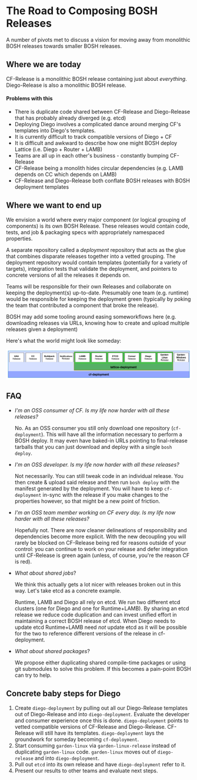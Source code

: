 # The Road to Composing BOSH Releases

A number of pivots met to discuss a vision for moving away from monolithic BOSH releases towards smaller BOSH releases.

## Where we are today

CF-Release is a monolithic BOSH release containing just about *everything*.  Diego-Release is also a monolithic BOSH release.

#### Problems with this

- There is duplicate code shared between CF-Release and Diego-Release that has probably already diverged (e.g. etcd)
- Deploying Diego involves a complicated dance around merging CF's templates into Diego's templates.
- It is currently difficult to track compatible versions of Diego + CF
- It is difficult and awkward to describe how one might BOSH deploy Lattice (i.e. Diego + Router + LAMB)
- Teams are all up in each other's business - constantly bumping CF-Release
- CF-Release being a monolith hides circular dependencies (e.g. LAMB depends on CC which depends on LAMB)
- CF-Release and Diego-Release both conflate BOSH releases with BOSH deployment templates

## Where we want to end up

We envision a world where every major component (or logical grouping of components) is its own BOSH Release.  These releases would contain code, tests, and job & packaging specs with appropriately namespaced properties.

A separate repository called a *deployment* repository that acts as the glue that combines disparate releases together into a vetted grouping.  The deployment repository would contain templates (potentially for a variety of targets), integration tests that validate the deployment, and pointers to concrete versions of all the releases it depends on.

Teams will be responsible for their own Releases and collaborate on keeping the deployment(s) up-to-date.  Presumably one team (e.g. runtime) would be responsible for keeping the deployment green (typically by poking the team that contributed a component that broke the release).

BOSH may add some tooling around easing someworkflows here (e.g. downloading releases via URLs, knowing how to create and upload multiple releases given a deployment)

Here's what the world might look like someday:

![the future?](bosh-deployments.png)

## FAQ

- *I'm an OSS consumer of CF.  Is my life now harder with all these releases?*

  No.  As an OSS consumer you still only download one repository (`cf-deployment`).  This will have all the information necessary to perform a BOSH deploy.  It may even have baked-in URLs pointing to final-release tarballs that you can just download and deploy with a single `bosh deploy`.

- *I'm an OSS developer.  Is my life now harder with all these releases?*

  Not necessarily.  You can still tweak code in an individual release.  You then create & upload said release and then run `bosh deploy` with the manifest generated by the deployment.  You will have to keep `cf-deployment` in-sync with the release if you make changes to the properties however, so that might be a new point of friction.

- *I'm an OSS team member working on CF every day.  Is my life now harder with all these releases?*

    Hopefully not.  There are now cleaner delineations of responsibility and dependencies become more explicit.  With the new decoupling you will rarely be blocked on CF-Release being red for reasons outside of your control: you can continue to work on your release and defer integration until CF-Release is green again (unless, of course, you're the reason CF is red).
  
- *What about shared jobs*?

    We think this actually gets a lot nicer with releases broken out in this way.  Let's take etcd as a concrete example.

    Runtime, LAMB and Diego all rely on etcd.  We run two different etcd clusters (one for Diego and one for Runtime+LAMB).  By sharing an etcd release we reduce code duplication and can invest unified effort in maintaining a correct BOSH release of etcd.  When Diego needs to update etcd Runtime+LAMB need *not* update etcd as it will be possible for the two to reference different versions of the release in cf-deployment.

- *What about shared packages*?
    
    We propose either duplicating shared compile-time packages or using git submodules to solve this problem.  If this becomes a pain-point BOSH can try to help.

## Concrete baby steps for Diego

1. Create `diego-deployment` by pulling out all our Diego-Release templates out of Diego-Release and into `diego-deployment`.  Evaluate the developer and consumer experience once this is done.  `diego-deployment` points to vetted compatible versions of CF-Release and Diego-Release.   CF-Release will still have its templates.  `diego-deployment` lays the groundwork for someday becoming `cf-deployment`.
2. Start consuming `garden-linux` via `garden-linux-release` instead of duplicating `garden-linux` code.  `garden-linux` moves out of `diego-release` and into `diego-deployment`.
3. Pull out `etcd` into its own release and have `diego-deployment` refer to it.
4. Present our results to other teams and evaluate next steps.
